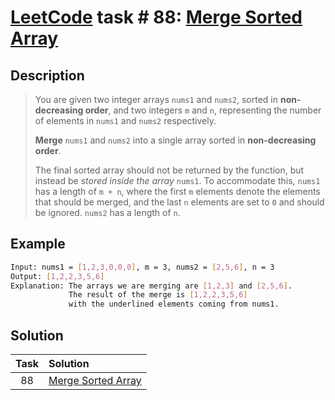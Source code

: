 # [LeetCode][leetcode] task # 88: [Merge Sorted Array][task]

Description
-----------

> You are given two integer arrays `nums1` and `nums2`,
> sorted in **non-decreasing order**,
> and two integers `m` and `n`,
> representing the number of elements in `nums1` and `nums2` respectively.
>
> **Merge** `nums1` and `nums2` into a single array sorted in **non-decreasing order**.
> 
> The final sorted array should not be returned by the function,
> but instead be _stored inside the array_ `nums1`.
> To accommodate this, `nums1` has a length of `m + n`,
> where the first `m` elements denote the elements that should be merged,
> and the last `n` elements are set to `0` and should be ignored.
> `nums2` has a length of `n`.

Example
-------

```sh
Input: nums1 = [1,2,3,0,0,0], m = 3, nums2 = [2,5,6], n = 3
Output: [1,2,2,3,5,6]
Explanation: The arrays we are merging are [1,2,3] and [2,5,6].
             The result of the merge is [1,2,2,3,5,6]
             with the underlined elements coming from nums1.
```

Solution
--------

| Task | Solution                       |
|:----:|:-------------------------------|
|  88  | [Merge Sorted Array][solution] |


[leetcode]: <http://leetcode.com/>
[task]: <https://leetcode.com/problems/merge-sorted-array/>
[solution]: <https://github.com/wellaxis/praxis-leetcode/blob/main/src/main/java/com/witalis/praxis/leetcode/task/h1/p88/option/Practice.java>
